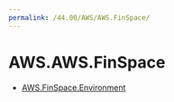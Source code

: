 ```yaml
---
permalink: /44.00/AWS/AWS.FinSpace/
---
```


# AWS.AWS.FinSpace



* [AWS.FinSpace.Environment](AWS.FinSpace.Environment.md)